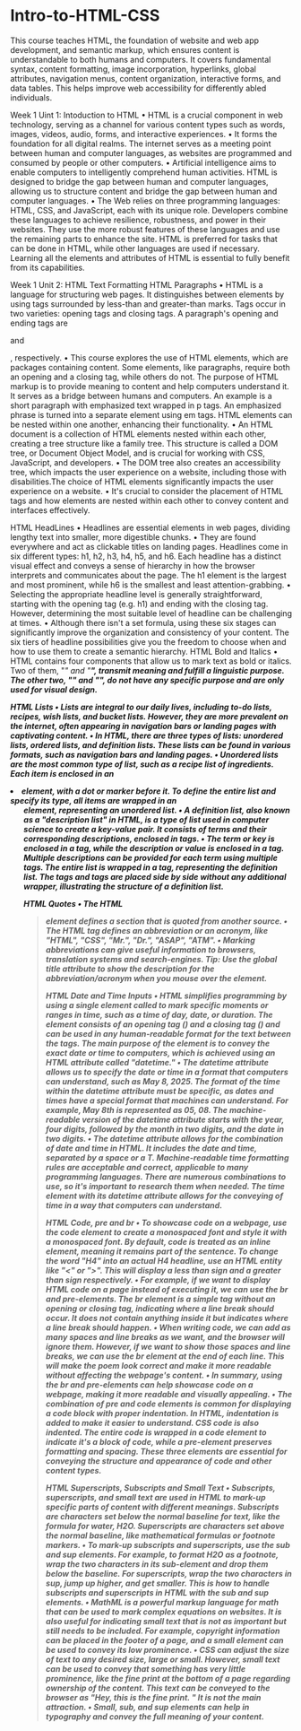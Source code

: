# Intro-to-HTML-CSS
This course teaches HTML, the foundation of website and web app development, and semantic markup, which ensures content is understandable to both humans and computers. It covers fundamental syntax, content formatting, image incorporation, hyperlinks, global attributes, navigation menus, content organization, interactive forms, and data tables. This helps improve web accessibility for differently abled individuals.

Week 1 Uint 1: Intoduction to HTML
•	HTML is a crucial component in web technology, serving as a channel for various content types such as words, images, videos, audio, forms, and interactive experiences. 
•	It forms the foundation for all digital realms. The internet serves as a meeting point between human and computer languages, as websites are programmed and consumed by people or other computers. 
•	Artificial intelligence aims to enable computers to intelligently comprehend human activities. HTML is designed to bridge the gap between human and computer languages, allowing us to structure content and bridge the gap between human and computer languages.
•	The Web relies on three programming languages: HTML, CSS, and JavaScript, each with its unique role. Developers combine these languages to achieve resilience, robustness, and power in their websites. They use the more robust features of these languages and use the remaining parts to enhance the site. HTML is preferred for tasks that can be done in HTML, while other languages are used if necessary. Learning all the elements and attributes of HTML is essential to fully benefit from its capabilities.

Week 1 Unit 2: HTML Text Formatting
HTML Paragraphs 
•	HTML is a language for structuring web pages. It distinguishes between elements by using tags surrounded by less-than and greater-than marks. Tags occur in two varieties: opening tags and closing tags. A paragraph's opening and ending tags are <p> and </p>, respectively.
•	This course explores the use of HTML elements, which are packages containing content. Some elements, like paragraphs, require both an opening and a closing tag, while others do not. The purpose of HTML markup is to provide meaning to content and help computers understand it. It serves as a bridge between humans and computers. An example is a short paragraph with emphasized text wrapped in p tags. An emphasized phrase is turned into a separate element using em tags. HTML elements can be nested within one another, enhancing their functionality.
•	An HTML document is a collection of HTML elements nested within each other, creating a tree structure like a family tree. This structure is called a DOM tree, or Document Object Model, and is crucial for working with CSS, JavaScript, and developers. 
•	The DOM tree also creates an accessibility tree, which impacts the user experience on a website, including those with disabilities.The choice of HTML elements significantly impacts the user experience on a website.
•	It's crucial to consider the placement of HTML tags and how elements are nested within each other to convey content and interfaces effectively.

HTML HeadLines
•	Headlines are essential elements in web pages, dividing lengthy text into smaller, more digestible chunks. 
•	They are found everywhere and act as clickable titles on landing pages. Headlines come in six different types: h1, h2, h3, h4, h5, and h6. Each headline has a distinct visual effect and conveys a sense of hierarchy in how the browser interprets and communicates about the page. The h1 element is the largest and most prominent, while h6 is the smallest and least attention-grabbing.
•	Selecting the appropriate headline level is generally straightforward, starting with the opening tag (e.g. h1) and ending with the closing tag. However, determining the most suitable level of headline can be challenging at times.
•	Although there isn't a set formula, using these six stages can significantly improve the organization and consistency of your content. The six tiers of headline possibilities give you the freedom to choose when and how to use them to create a semantic hierarchy.
HTML Bold and Italics
•	HTML contains four components that allow us to mark text as bold or italics. Two of them, "<em>" and "<strong>", transmit meaning and fulfill a linguistic purpose. The other two, "<i>" and "<b>", do not have any specific purpose and are only used for visual design.

HTML Lists
•	Lists are integral to our daily lives, including to-do lists, recipes, wish lists, and bucket lists. However, they are more prevalent on the internet, often appearing in navigation bars or landing pages with captivating content. 
•	In HTML, there are three types of lists: unordered lists, ordered lists, and definition lists. These lists can be found in various formats, such as navigation bars and landing pages.
•	Unordered lists are the most common type of list, such as a recipe list of ingredients. Each item is enclosed in an <li> element, with a dot or marker before it. To define the entire list and specify its type, all items are wrapped in an <ul> element, representing an unordered list.
•	A definition list, also known as a "description list" in HTML, is a type of list used in computer science to create a key-value pair. It consists of terms and their corresponding descriptions, enclosed in tags. 
•	The term or key is enclosed in a tag, while the description or value is enclosed in a tag. Multiple descriptions can be provided for each term using multiple tags. The entire list is wrapped in a tag, representing the definition list. The tags and tags are placed side by side without any additional wrapper, illustrating the structure of a definition list.
  
HTML Quotes
•	The HTML <blockquote> element defines a section that is quoted from another source.
•	The HTML <abbr> tag defines an abbreviation or an acronym, like "HTML", "CSS", "Mr.", "Dr.", "ASAP", "ATM".
•	Marking abbreviations can give useful information to browsers, translation systems and search-engines.
Tip: Use the global title attribute to show the description for the abbreviation/acronym when you mouse over the element.

HTML Date and Time Inputs
•	HTML simplifies programming by using a single element called <time> to mark specific moments or ranges in time, such as a time of day, date, or duration. The <time> element consists of an opening tag (<time>) and a closing tag (</time>) and can be used in any human-readable format for the text between the tags. The main purpose of the <time> element is to convey the exact date or time to computers, which is achieved using an HTML attribute called "datetime."
•	The datetime attribute allows us to specify the date or time in a format that computers can understand, such as <time datetime="2025-05-08">May 8, 2025</time>. The format of the time within the datetime attribute must be specific, as dates and times have a special format that machines can understand. For example, May 8th is represented as 05, 08. The machine-readable version of the datetime attribute starts with the year, four digits, followed by the month in two digits, and the date in two digits.
•	The datetime attribute allows for the combination of date and time in HTML. It includes the date and time, separated by a space or a T. Machine-readable time formatting rules are acceptable and correct, applicable to many programming languages. There are numerous combinations to use, so it's important to research them when needed. The time element with its datetime attribute allows for the conveying of time in a way that computers can understand.

HTML Code, pre and br
•	To showcase code on a webpage, use the code element to create a monospaced font and style it with a monospaced font. By default, code is treated as an inline element, meaning it remains part of the sentence. To change the word "H4" into an actual H4 headline, use an HTML entity like "&lt;" or "&gt;". This will display a less than sign and a greater than sign respectively.
•	For example, if we want to display HTML code on a page instead of executing it, we can use the br and pre-elements. The br element is a simple tag without an opening or closing tag, indicating where a line break should occur. It does not contain anything inside it but indicates where a line break should happen.
•	When writing code, we can add as many spaces and line breaks as we want, and the browser will ignore them. However, if we want to show those spaces and line breaks, we can use the br element at the end of each line. This will make the poem look correct and make it more readable without affecting the webpage's content.
•	In summary, using the br and pre-elements can help showcase code on a webpage, making it more readable and visually appealing.
•	The combination of pre and code elements is common for displaying a code block with proper indentation. In HTML, indentation is added to make it easier to understand. CSS code is also indented. The entire code is wrapped in a code element to indicate it's a block of code, while a pre-element preserves formatting and spacing. These three elements are essential for conveying the structure and appearance of code and other content types.

HTML Superscripts, Subscripts and Small Text
•	Subscripts, superscripts, and small text are used in HTML to mark-up specific parts of content with different meanings. Subscripts are characters set below the normal baseline for text, like the formula for water, H2O. Superscripts are characters set above the normal baseline, like mathematical formulas or footnote markers.
•	To mark-up subscripts and superscripts, use the sub and sup elements. For example, to format H2O as a footnote, wrap the two characters in its sub-element and drop them below the baseline. For superscripts, wrap the two characters in sup, jump up higher, and get smaller. This is how to handle subscripts and superscripts in HTML with the sub and sup elements.
•	MathML is a powerful markup language for math that can be used to mark complex equations on websites. It is also useful for indicating small text that is not as important but still needs to be included. For example, copyright information can be placed in the footer of a page, and a small element can be used to convey its low prominence.
•	CSS can adjust the size of text to any desired size, large or small. However, small text can be used to convey that something has very little prominence, like the fine print at the bottom of a page regarding ownership of the content. This text can be conveyed to the browser as "Hey, this is the fine print. " It is not the main attraction. 
•	Small, sub, and sup elements can help in typography and convey the full meaning of your content.
